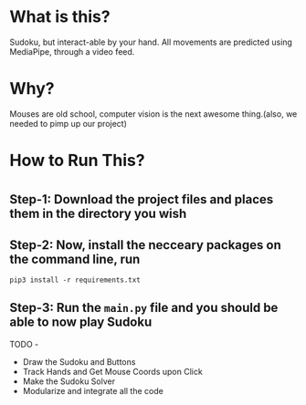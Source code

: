 <h1><b>What is this?</b></h1>
Sudoku, but interact-able by your hand. All movements are predicted using MediaPipe, through a video feed.

<h1><b>Why?</b></h1>
Mouses are old school, computer vision is the next awesome thing.(also, we needed to pimp up our project)

<h1><b>How to Run This?</b><h1>

  <h2>Step-1: Download the project files and places them in the directory you wish</h1>
  <h2>Step-2: Now, install the necceary packages on the command line, run </h2><code>pip3 install -r requirements.txt</code>
  <h2>Step-3: Run the <code>main.py</code> file and you should be able to now play Sudoku</h2>
  
<bold>TODO -</bold>
<ul>
  <li>Draw the Sudoku and Buttons</li>
  <li>Track Hands and Get Mouse Coords upon Click</li>
  <li>Make the Sudoku Solver</li>
  <li>Modularize and integrate all the code</li>
<ul>

